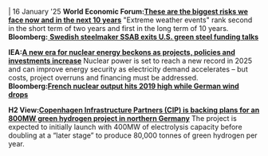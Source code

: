 | 16 January '25
**World Economic Forum:[These are the biggest risks we face now and in the next 10 years](https://www.weforum.org/stories/2025/01/global-risks-report-2025-bleak-predictions/)**
"Extreme weather events" rank second in the short term of two years and first in the long term of 10 years.
**Bloomberg:**[ **Swedish steelmaker SSAB exits U.S. green steel funding talks**](https://www.bloomberg.com/news/articles/2025-01-16/swedish-steelmaker-ssab-exits-us-green-steel-funding-talks?sref=peEFYOHm)


**IEA:[A new era for nuclear energy beckons as projects, policies and investments increase](https://www.iea.org/news/a-new-era-for-nuclear-energy-beckons-as-projects-policies-and-investments-increase)**
Nuclear power is set to reach a new record in 2025 and can improve energy security as electricity demand accelerates – but costs, project overruns and financing must be addressed.
**Bloomberg:[French nuclear output hits 2019 high while German wind drops](https://www.bloomberg.com/news/articles/2025-01-15/french-nuclear-output-jumps-to-2019-high-as-german-wind-drops)**


**H2 View:[Copenhagen Infrastructure Partners (CIP) is backing plans for an 800MW green hydrogen project in northern Germany](https://www.h2-view.com/story/cip-joins-ambitious-800mw-green-hydrogen-project-in-northern-germany/2119702.article/)**
The project is expected to initially launch with 400MW of electrolysis capacity before doubling at a “later stage” to produce 80,000 tonnes of green hydrogen per year.